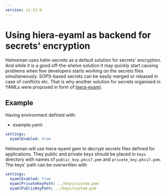 ```yaml
---
version: v1.13.0
---
```


# Using hiera-eyaml as backend for secrets' encryption

Helmsman uses helm-secrets as a default solution for secrets' encryption. 
And while it is a good off-the-shelve solution it may quickly start causing problems when few developers starts working on the secrets files simultaneously.
SOPS-based secrets can be easily merged or rebased in case of conflicts etc.
That is why another solution for secrets organised in YAMLs were proposed in form of [hiera-eyaml](https://github.com/voxpupuli/hiera-eyaml).

## Example

Having environment defined with:

* example.yaml:
```yaml
settings:
  eyamlEnabled: true
```

Helmsman will use hiera-eyaml gem to decrypt secrets files defined for applications.
They public and private keys should be placed in `keys` directory with names of `public_key.pkcs7.pem` and `private_key.pkcs7.pem`.
The keys' path can be overwritten with 

```yaml
settings:
  eyamlEnabled: true
  eyamlPrivateKeyPath: ../keys/custom.pem
  eyamlPublicKeyPath: ../keys/custom.pub
```
